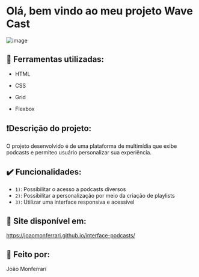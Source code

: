 
# Olá, bem vindo ao meu projeto Wave Cast

![image](https://github.com/user-attachments/assets/47086d73-42d7-49e4-8e49-bb82bab48799)

## :hammer: Ferramentas utilizadas:

* HTML
  
* CSS
  
* Grid

* Flexbox

## ❗Descrição do projeto:

O projeto desenvolvido é de uma plataforma de multimídia que exibe podcasts e permiteo usuário personalizar sua experiência.  

## ✔️ Funcionalidades:

- `1)`: Possibilitar o acesso a podcasts diversos
- `2)`: Possibilitar a personalização por meio da criação de playlists
- `3)`: Utilizar uma interface responsiva e acessível

## 🔗 Site disponível em:

https://joaomonferrari.github.io/interface-podcasts/

## 🔧 Feito por:

João Monferrari
